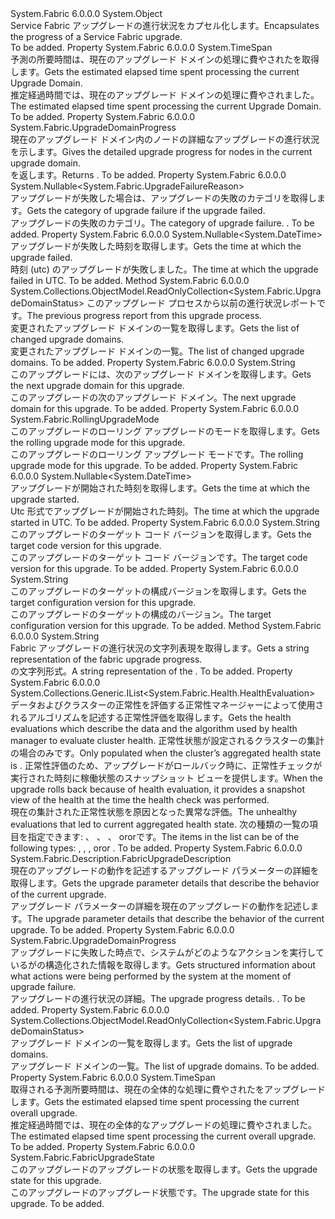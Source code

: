 <Type Name="FabricUpgradeProgress" FullName="System.Fabric.FabricUpgradeProgress">
  <TypeSignature Language="C#" Value="public sealed class FabricUpgradeProgress" />
  <TypeSignature Language="ILAsm" Value=".class public auto ansi sealed beforefieldinit FabricUpgradeProgress extends System.Object" />
  <TypeSignature Language="DocId" Value="T:System.Fabric.FabricUpgradeProgress" />
  <TypeSignature Language="VB.NET" Value="Public NotInheritable Class FabricUpgradeProgress" />
  <TypeSignature Language="F#" Value="type FabricUpgradeProgress = class" />
  <AssemblyInfo>
    <AssemblyName>System.Fabric</AssemblyName>
    <AssemblyVersion>6.0.0.0</AssemblyVersion>
  </AssemblyInfo>
  <Base>
    <BaseTypeName>System.Object</BaseTypeName>
  </Base>
  <Interfaces />
  <Docs>
    <summary>
      <para><span data-ttu-id="ae683-101">Service Fabric アップグレードの進行状況をカプセル化します。</span><span class="sxs-lookup"><span data-stu-id="ae683-101">Encapsulates the progress of a Service Fabric upgrade.</span></span></para>
    </summary>
    <remarks>To be added.</remarks>
  </Docs>
  <Members>
    <Member MemberName="CurrentUpgradeDomainDuration">
      <MemberSignature Language="C#" Value="public TimeSpan CurrentUpgradeDomainDuration { get; }" />
      <MemberSignature Language="ILAsm" Value=".property instance valuetype System.TimeSpan CurrentUpgradeDomainDuration" />
      <MemberSignature Language="DocId" Value="P:System.Fabric.FabricUpgradeProgress.CurrentUpgradeDomainDuration" />
      <MemberSignature Language="VB.NET" Value="Public ReadOnly Property CurrentUpgradeDomainDuration As TimeSpan" />
      <MemberSignature Language="F#" Value="member this.CurrentUpgradeDomainDuration : TimeSpan" Usage="System.Fabric.FabricUpgradeProgress.CurrentUpgradeDomainDuration" />
      <MemberType>Property</MemberType>
      <AssemblyInfo>
        <AssemblyName>System.Fabric</AssemblyName>
        <AssemblyVersion>6.0.0.0</AssemblyVersion>
      </AssemblyInfo>
      <ReturnValue>
        <ReturnType>System.TimeSpan</ReturnType>
      </ReturnValue>
      <Docs>
        <summary>
          <para><span data-ttu-id="ae683-102">予測の所要時間は、現在のアップグレード ドメインの処理に費やされたを取得します。</span><span class="sxs-lookup"><span data-stu-id="ae683-102">Gets the estimated elapsed time spent processing the current Upgrade Domain.</span></span></para>
        </summary>
        <value>
          <para><span data-ttu-id="ae683-103">推定経過時間では、現在のアップグレード ドメインの処理に費やされました。</span><span class="sxs-lookup"><span data-stu-id="ae683-103">The estimated elapsed time spent processing the current Upgrade Domain.</span></span></para>
        </value>
        <remarks>To be added.</remarks>
      </Docs>
    </Member>
    <Member MemberName="CurrentUpgradeDomainProgress">
      <MemberSignature Language="C#" Value="public System.Fabric.UpgradeDomainProgress CurrentUpgradeDomainProgress { get; }" />
      <MemberSignature Language="ILAsm" Value=".property instance class System.Fabric.UpgradeDomainProgress CurrentUpgradeDomainProgress" />
      <MemberSignature Language="DocId" Value="P:System.Fabric.FabricUpgradeProgress.CurrentUpgradeDomainProgress" />
      <MemberSignature Language="VB.NET" Value="Public ReadOnly Property CurrentUpgradeDomainProgress As UpgradeDomainProgress" />
      <MemberSignature Language="F#" Value="member this.CurrentUpgradeDomainProgress : System.Fabric.UpgradeDomainProgress" Usage="System.Fabric.FabricUpgradeProgress.CurrentUpgradeDomainProgress" />
      <MemberType>Property</MemberType>
      <AssemblyInfo>
        <AssemblyName>System.Fabric</AssemblyName>
        <AssemblyVersion>6.0.0.0</AssemblyVersion>
      </AssemblyInfo>
      <ReturnValue>
        <ReturnType>System.Fabric.UpgradeDomainProgress</ReturnType>
      </ReturnValue>
      <Docs>
        <summary>
          <para><span data-ttu-id="ae683-104">現在のアップグレード ドメイン内のノードの詳細なアップグレードの進行状況を示します。</span><span class="sxs-lookup"><span data-stu-id="ae683-104">Gives the detailed upgrade progress for nodes in the current upgrade domain.</span></span></para>
        </summary>
        <value>
          <para><span data-ttu-id="ae683-105"><see cref="T:System.Fabric.UpgradeDomainProgress" /> を返します。</span><span class="sxs-lookup"><span data-stu-id="ae683-105">Returns <see cref="T:System.Fabric.UpgradeDomainProgress" />.</span></span></para>
        </value>
        <remarks>To be added.</remarks>
      </Docs>
    </Member>
    <Member MemberName="FailureReason">
      <MemberSignature Language="C#" Value="public Nullable&lt;System.Fabric.UpgradeFailureReason&gt; FailureReason { get; }" />
      <MemberSignature Language="ILAsm" Value=".property instance valuetype System.Nullable`1&lt;valuetype System.Fabric.UpgradeFailureReason&gt; FailureReason" />
      <MemberSignature Language="DocId" Value="P:System.Fabric.FabricUpgradeProgress.FailureReason" />
      <MemberSignature Language="VB.NET" Value="Public ReadOnly Property FailureReason As Nullable(Of UpgradeFailureReason)" />
      <MemberSignature Language="F#" Value="member this.FailureReason : Nullable&lt;System.Fabric.UpgradeFailureReason&gt;" Usage="System.Fabric.FabricUpgradeProgress.FailureReason" />
      <MemberType>Property</MemberType>
      <AssemblyInfo>
        <AssemblyName>System.Fabric</AssemblyName>
        <AssemblyVersion>6.0.0.0</AssemblyVersion>
      </AssemblyInfo>
      <ReturnValue>
        <ReturnType>System.Nullable&lt;System.Fabric.UpgradeFailureReason&gt;</ReturnType>
      </ReturnValue>
      <Docs>
        <summary>
          <para>
            <span data-ttu-id="ae683-106">アップグレードが失敗した場合は、アップグレードの失敗のカテゴリを取得します。</span><span class="sxs-lookup"><span data-stu-id="ae683-106">Gets the category of upgrade failure if the upgrade failed.</span></span>
            </para>
        </summary>
        <value>
          <para><span data-ttu-id="ae683-107">アップグレードの失敗のカテゴリ。</span><span class="sxs-lookup"><span data-stu-id="ae683-107">The category of upgrade failure.</span></span> <span data-ttu-id="ae683-108"><see cref="T:System.Fabric.UpgradeFailureReason" /></span><span class="sxs-lookup"><span data-stu-id="ae683-108"><see cref="T:System.Fabric.UpgradeFailureReason" />.</span></span></para>
        </value>
        <remarks>To be added.</remarks>
      </Docs>
    </Member>
    <Member MemberName="FailureTimestampUtc">
      <MemberSignature Language="C#" Value="public Nullable&lt;DateTime&gt; FailureTimestampUtc { get; }" />
      <MemberSignature Language="ILAsm" Value=".property instance valuetype System.Nullable`1&lt;valuetype System.DateTime&gt; FailureTimestampUtc" />
      <MemberSignature Language="DocId" Value="P:System.Fabric.FabricUpgradeProgress.FailureTimestampUtc" />
      <MemberSignature Language="VB.NET" Value="Public ReadOnly Property FailureTimestampUtc As Nullable(Of DateTime)" />
      <MemberSignature Language="F#" Value="member this.FailureTimestampUtc : Nullable&lt;DateTime&gt;" Usage="System.Fabric.FabricUpgradeProgress.FailureTimestampUtc" />
      <MemberType>Property</MemberType>
      <AssemblyInfo>
        <AssemblyName>System.Fabric</AssemblyName>
        <AssemblyVersion>6.0.0.0</AssemblyVersion>
      </AssemblyInfo>
      <ReturnValue>
        <ReturnType>System.Nullable&lt;System.DateTime&gt;</ReturnType>
      </ReturnValue>
      <Docs>
        <summary>
          <para>
            <span data-ttu-id="ae683-109">アップグレードが失敗した時刻を取得します。</span><span class="sxs-lookup"><span data-stu-id="ae683-109">Gets the time at which the upgrade failed.</span></span>
            </para>
        </summary>
        <value>
          <para><span data-ttu-id="ae683-110">時刻 (utc) のアップグレードが失敗しました。</span><span class="sxs-lookup"><span data-stu-id="ae683-110">The time at which the upgrade failed in UTC.</span></span></para>
        </value>
        <remarks>To be added.</remarks>
      </Docs>
    </Member>
    <Member MemberName="GetChangedUpgradeDomains">
      <MemberSignature Language="C#" Value="public System.Collections.ObjectModel.ReadOnlyCollection&lt;System.Fabric.UpgradeDomainStatus&gt; GetChangedUpgradeDomains (System.Fabric.FabricUpgradeProgress previousProgress);" />
      <MemberSignature Language="ILAsm" Value=".method public hidebysig instance class System.Collections.ObjectModel.ReadOnlyCollection`1&lt;class System.Fabric.UpgradeDomainStatus&gt; GetChangedUpgradeDomains(class System.Fabric.FabricUpgradeProgress previousProgress) cil managed" />
      <MemberSignature Language="DocId" Value="M:System.Fabric.FabricUpgradeProgress.GetChangedUpgradeDomains(System.Fabric.FabricUpgradeProgress)" />
      <MemberSignature Language="VB.NET" Value="Public Function GetChangedUpgradeDomains (previousProgress As FabricUpgradeProgress) As ReadOnlyCollection(Of UpgradeDomainStatus)" />
      <MemberSignature Language="F#" Value="member this.GetChangedUpgradeDomains : System.Fabric.FabricUpgradeProgress -&gt; System.Collections.ObjectModel.ReadOnlyCollection&lt;System.Fabric.UpgradeDomainStatus&gt;" Usage="fabricUpgradeProgress.GetChangedUpgradeDomains previousProgress" />
      <MemberType>Method</MemberType>
      <AssemblyInfo>
        <AssemblyName>System.Fabric</AssemblyName>
        <AssemblyVersion>6.0.0.0</AssemblyVersion>
      </AssemblyInfo>
      <ReturnValue>
        <ReturnType>System.Collections.ObjectModel.ReadOnlyCollection&lt;System.Fabric.UpgradeDomainStatus&gt;</ReturnType>
      </ReturnValue>
      <Parameters>
        <Parameter Name="previousProgress" Type="System.Fabric.FabricUpgradeProgress" />
      </Parameters>
      <Docs>
        <param name="previousProgress">
          <para><span data-ttu-id="ae683-111">このアップグレード プロセスから以前の進行状況レポートです。</span><span class="sxs-lookup"><span data-stu-id="ae683-111">The previous progress report from this  upgrade process.</span></span></para>
        </param>
        <summary>
          <para><span data-ttu-id="ae683-112">変更されたアップグレード ドメインの一覧を取得します。</span><span class="sxs-lookup"><span data-stu-id="ae683-112">Gets the list of changed upgrade domains.</span></span></para>
        </summary>
        <returns>
          <para><span data-ttu-id="ae683-113">変更されたアップグレード ドメインの一覧。</span><span class="sxs-lookup"><span data-stu-id="ae683-113">The list of changed upgrade domains.</span></span></para>
        </returns>
        <remarks>To be added.</remarks>
      </Docs>
    </Member>
    <Member MemberName="NextUpgradeDomain">
      <MemberSignature Language="C#" Value="public string NextUpgradeDomain { get; }" />
      <MemberSignature Language="ILAsm" Value=".property instance string NextUpgradeDomain" />
      <MemberSignature Language="DocId" Value="P:System.Fabric.FabricUpgradeProgress.NextUpgradeDomain" />
      <MemberSignature Language="VB.NET" Value="Public ReadOnly Property NextUpgradeDomain As String" />
      <MemberSignature Language="F#" Value="member this.NextUpgradeDomain : string" Usage="System.Fabric.FabricUpgradeProgress.NextUpgradeDomain" />
      <MemberType>Property</MemberType>
      <AssemblyInfo>
        <AssemblyName>System.Fabric</AssemblyName>
        <AssemblyVersion>6.0.0.0</AssemblyVersion>
      </AssemblyInfo>
      <ReturnValue>
        <ReturnType>System.String</ReturnType>
      </ReturnValue>
      <Docs>
        <summary>
          <para><span data-ttu-id="ae683-114">このアップグレードには、次のアップグレード ドメインを取得します。</span><span class="sxs-lookup"><span data-stu-id="ae683-114">Gets the next upgrade domain for this  upgrade.</span></span></para>
        </summary>
        <value>
          <para><span data-ttu-id="ae683-115">このアップグレードの次のアップグレード ドメイン。</span><span class="sxs-lookup"><span data-stu-id="ae683-115">The next upgrade domain for this  upgrade.</span></span></para>
        </value>
        <remarks>To be added.</remarks>
      </Docs>
    </Member>
    <Member MemberName="RollingUpgradeMode">
      <MemberSignature Language="C#" Value="public System.Fabric.RollingUpgradeMode RollingUpgradeMode { get; }" />
      <MemberSignature Language="ILAsm" Value=".property instance valuetype System.Fabric.RollingUpgradeMode RollingUpgradeMode" />
      <MemberSignature Language="DocId" Value="P:System.Fabric.FabricUpgradeProgress.RollingUpgradeMode" />
      <MemberSignature Language="VB.NET" Value="Public ReadOnly Property RollingUpgradeMode As RollingUpgradeMode" />
      <MemberSignature Language="F#" Value="member this.RollingUpgradeMode : System.Fabric.RollingUpgradeMode" Usage="System.Fabric.FabricUpgradeProgress.RollingUpgradeMode" />
      <MemberType>Property</MemberType>
      <AssemblyInfo>
        <AssemblyName>System.Fabric</AssemblyName>
        <AssemblyVersion>6.0.0.0</AssemblyVersion>
      </AssemblyInfo>
      <ReturnValue>
        <ReturnType>System.Fabric.RollingUpgradeMode</ReturnType>
      </ReturnValue>
      <Docs>
        <summary>
          <para><span data-ttu-id="ae683-116">このアップグレードのローリング アップグレードのモードを取得します。</span><span class="sxs-lookup"><span data-stu-id="ae683-116">Gets the rolling upgrade mode for this  upgrade.</span></span></para>
        </summary>
        <value>
          <para><span data-ttu-id="ae683-117">このアップグレードのローリング アップグレード モードです。</span><span class="sxs-lookup"><span data-stu-id="ae683-117">The rolling upgrade mode for this  upgrade.</span></span></para>
        </value>
        <remarks>To be added.</remarks>
      </Docs>
    </Member>
    <Member MemberName="StartTimestampUtc">
      <MemberSignature Language="C#" Value="public Nullable&lt;DateTime&gt; StartTimestampUtc { get; }" />
      <MemberSignature Language="ILAsm" Value=".property instance valuetype System.Nullable`1&lt;valuetype System.DateTime&gt; StartTimestampUtc" />
      <MemberSignature Language="DocId" Value="P:System.Fabric.FabricUpgradeProgress.StartTimestampUtc" />
      <MemberSignature Language="VB.NET" Value="Public ReadOnly Property StartTimestampUtc As Nullable(Of DateTime)" />
      <MemberSignature Language="F#" Value="member this.StartTimestampUtc : Nullable&lt;DateTime&gt;" Usage="System.Fabric.FabricUpgradeProgress.StartTimestampUtc" />
      <MemberType>Property</MemberType>
      <AssemblyInfo>
        <AssemblyName>System.Fabric</AssemblyName>
        <AssemblyVersion>6.0.0.0</AssemblyVersion>
      </AssemblyInfo>
      <ReturnValue>
        <ReturnType>System.Nullable&lt;System.DateTime&gt;</ReturnType>
      </ReturnValue>
      <Docs>
        <summary>
          <para>
            <span data-ttu-id="ae683-118">アップグレードが開始された時刻を取得します。</span><span class="sxs-lookup"><span data-stu-id="ae683-118">Gets the time at which the upgrade started.</span></span>
            </para>
        </summary>
        <value>
          <para><span data-ttu-id="ae683-119">Utc 形式でアップグレードが開始された時刻。</span><span class="sxs-lookup"><span data-stu-id="ae683-119">The time at which the upgrade started in UTC.</span></span></para>
        </value>
        <remarks>To be added.</remarks>
      </Docs>
    </Member>
    <Member MemberName="TargetCodeVersion">
      <MemberSignature Language="C#" Value="public string TargetCodeVersion { get; }" />
      <MemberSignature Language="ILAsm" Value=".property instance string TargetCodeVersion" />
      <MemberSignature Language="DocId" Value="P:System.Fabric.FabricUpgradeProgress.TargetCodeVersion" />
      <MemberSignature Language="VB.NET" Value="Public ReadOnly Property TargetCodeVersion As String" />
      <MemberSignature Language="F#" Value="member this.TargetCodeVersion : string" Usage="System.Fabric.FabricUpgradeProgress.TargetCodeVersion" />
      <MemberType>Property</MemberType>
      <AssemblyInfo>
        <AssemblyName>System.Fabric</AssemblyName>
        <AssemblyVersion>6.0.0.0</AssemblyVersion>
      </AssemblyInfo>
      <ReturnValue>
        <ReturnType>System.String</ReturnType>
      </ReturnValue>
      <Docs>
        <summary>
          <para><span data-ttu-id="ae683-120">このアップグレードのターゲット コード バージョンを取得します。</span><span class="sxs-lookup"><span data-stu-id="ae683-120">Gets the target code version for this  upgrade.</span></span></para>
        </summary>
        <value>
          <para><span data-ttu-id="ae683-121">このアップグレードのターゲット コード バージョンです。</span><span class="sxs-lookup"><span data-stu-id="ae683-121">The target code version for this  upgrade.</span></span></para>
        </value>
        <remarks>To be added.</remarks>
      </Docs>
    </Member>
    <Member MemberName="TargetConfigVersion">
      <MemberSignature Language="C#" Value="public string TargetConfigVersion { get; }" />
      <MemberSignature Language="ILAsm" Value=".property instance string TargetConfigVersion" />
      <MemberSignature Language="DocId" Value="P:System.Fabric.FabricUpgradeProgress.TargetConfigVersion" />
      <MemberSignature Language="VB.NET" Value="Public ReadOnly Property TargetConfigVersion As String" />
      <MemberSignature Language="F#" Value="member this.TargetConfigVersion : string" Usage="System.Fabric.FabricUpgradeProgress.TargetConfigVersion" />
      <MemberType>Property</MemberType>
      <AssemblyInfo>
        <AssemblyName>System.Fabric</AssemblyName>
        <AssemblyVersion>6.0.0.0</AssemblyVersion>
      </AssemblyInfo>
      <ReturnValue>
        <ReturnType>System.String</ReturnType>
      </ReturnValue>
      <Docs>
        <summary>
          <para><span data-ttu-id="ae683-122">このアップグレードのターゲットの構成バージョンを取得します。</span><span class="sxs-lookup"><span data-stu-id="ae683-122">Gets the target configuration version for this  upgrade.</span></span></para>
        </summary>
        <value>
          <para><span data-ttu-id="ae683-123">このアップグレードのターゲットの構成のバージョン。</span><span class="sxs-lookup"><span data-stu-id="ae683-123">The target configuration version for this  upgrade.</span></span></para>
        </value>
        <remarks>To be added.</remarks>
      </Docs>
    </Member>
    <Member MemberName="ToString">
      <MemberSignature Language="C#" Value="public override string ToString ();" />
      <MemberSignature Language="ILAsm" Value=".method public hidebysig virtual instance string ToString() cil managed" />
      <MemberSignature Language="DocId" Value="M:System.Fabric.FabricUpgradeProgress.ToString" />
      <MemberSignature Language="VB.NET" Value="Public Overrides Function ToString () As String" />
      <MemberSignature Language="F#" Value="override this.ToString : unit -&gt; string" Usage="fabricUpgradeProgress.ToString " />
      <MemberType>Method</MemberType>
      <AssemblyInfo>
        <AssemblyName>System.Fabric</AssemblyName>
        <AssemblyVersion>6.0.0.0</AssemblyVersion>
      </AssemblyInfo>
      <ReturnValue>
        <ReturnType>System.String</ReturnType>
      </ReturnValue>
      <Parameters />
      <Docs>
        <summary>
            <span data-ttu-id="ae683-124">Fabric アップグレードの進行状況の文字列表現を取得します。</span><span class="sxs-lookup"><span data-stu-id="ae683-124">Gets a string representation of the fabric upgrade progress.</span></span>
            </summary>
        <returns><span data-ttu-id="ae683-125"><see cref="T:System.Fabric.FabricUpgradeProgress" /> の文字列形式。</span><span class="sxs-lookup"><span data-stu-id="ae683-125">A string representation of the <see cref="T:System.Fabric.FabricUpgradeProgress" />.</span></span></returns>
        <remarks>To be added.</remarks>
      </Docs>
    </Member>
    <Member MemberName="UnhealthyEvaluations">
      <MemberSignature Language="C#" Value="public System.Collections.Generic.IList&lt;System.Fabric.Health.HealthEvaluation&gt; UnhealthyEvaluations { get; }" />
      <MemberSignature Language="ILAsm" Value=".property instance class System.Collections.Generic.IList`1&lt;class System.Fabric.Health.HealthEvaluation&gt; UnhealthyEvaluations" />
      <MemberSignature Language="DocId" Value="P:System.Fabric.FabricUpgradeProgress.UnhealthyEvaluations" />
      <MemberSignature Language="VB.NET" Value="Public ReadOnly Property UnhealthyEvaluations As IList(Of HealthEvaluation)" />
      <MemberSignature Language="F#" Value="member this.UnhealthyEvaluations : System.Collections.Generic.IList&lt;System.Fabric.Health.HealthEvaluation&gt;" Usage="System.Fabric.FabricUpgradeProgress.UnhealthyEvaluations" />
      <MemberType>Property</MemberType>
      <AssemblyInfo>
        <AssemblyName>System.Fabric</AssemblyName>
        <AssemblyVersion>6.0.0.0</AssemblyVersion>
      </AssemblyInfo>
      <ReturnValue>
        <ReturnType>System.Collections.Generic.IList&lt;System.Fabric.Health.HealthEvaluation&gt;</ReturnType>
      </ReturnValue>
      <Docs>
        <summary>
          <para><span data-ttu-id="ae683-126">データおよびクラスターの正常性を評価する正常性マネージャーによって使用されるアルゴリズムを記述する正常性評価を取得します。</span><span class="sxs-lookup"><span data-stu-id="ae683-126">Gets the health evaluations which describe the data and the algorithm used by health manager to evaluate cluster health.</span></span> <span data-ttu-id="ae683-127">正常性状態が設定されるクラスターの集計の場合のみ<see cref="F:System.Fabric.Health.HealthState.Error" />です。</span><span class="sxs-lookup"><span data-stu-id="ae683-127">Only populated when the cluster’s aggregated health state is  <see cref="F:System.Fabric.Health.HealthState.Error" />.</span></span> <span data-ttu-id="ae683-128">正常性評価のため、アップグレードがロールバック時に、正常性チェックが実行された時刻に稼働状態のスナップショット ビューを提供します。</span><span class="sxs-lookup"><span data-stu-id="ae683-128">When the upgrade rolls back because of health evaluation, it provides a snapshot view of the health at the time the health check was performed.</span></span></para>
        </summary>
        <value>
          <para><span data-ttu-id="ae683-129">現在の集計された正常性状態を原因となった異常な評価。</span><span class="sxs-lookup"><span data-stu-id="ae683-129">The unhealthy evaluations that led to current aggregated health state.</span></span> <span data-ttu-id="ae683-130">次の種類の一覧の項目を指定できます: <see cref="T:System.Fabric.Health.ApplicationsHealthEvaluation" />、 <see cref="T:System.Fabric.Health.NodesHealthEvaluation" />、 <see cref="T:System.Fabric.Health.UpgradeDomainNodesHealthEvaluation" />、 <see cref="T:System.Fabric.Health.SystemApplicationHealthEvaluation" /> oror<see cref="T:System.Fabric.Health.EventHealthEvaluation" />です。</span><span class="sxs-lookup"><span data-stu-id="ae683-130">The items in the list can be of the following types: <see cref="T:System.Fabric.Health.ApplicationsHealthEvaluation" />, <see cref="T:System.Fabric.Health.NodesHealthEvaluation" />, <see cref="T:System.Fabric.Health.UpgradeDomainNodesHealthEvaluation" />, <see cref="T:System.Fabric.Health.SystemApplicationHealthEvaluation" /> oror <see cref="T:System.Fabric.Health.EventHealthEvaluation" />.</span></span></para>
        </value>
        <remarks>To be added.</remarks>
      </Docs>
    </Member>
    <Member MemberName="UpgradeDescription">
      <MemberSignature Language="C#" Value="public System.Fabric.Description.FabricUpgradeDescription UpgradeDescription { get; }" />
      <MemberSignature Language="ILAsm" Value=".property instance class System.Fabric.Description.FabricUpgradeDescription UpgradeDescription" />
      <MemberSignature Language="DocId" Value="P:System.Fabric.FabricUpgradeProgress.UpgradeDescription" />
      <MemberSignature Language="VB.NET" Value="Public ReadOnly Property UpgradeDescription As FabricUpgradeDescription" />
      <MemberSignature Language="F#" Value="member this.UpgradeDescription : System.Fabric.Description.FabricUpgradeDescription" Usage="System.Fabric.FabricUpgradeProgress.UpgradeDescription" />
      <MemberType>Property</MemberType>
      <AssemblyInfo>
        <AssemblyName>System.Fabric</AssemblyName>
        <AssemblyVersion>6.0.0.0</AssemblyVersion>
      </AssemblyInfo>
      <ReturnValue>
        <ReturnType>System.Fabric.Description.FabricUpgradeDescription</ReturnType>
      </ReturnValue>
      <Docs>
        <summary>
          <para><span data-ttu-id="ae683-131">現在のアップグレードの動作を記述するアップグレード パラメーターの詳細を取得します。</span><span class="sxs-lookup"><span data-stu-id="ae683-131">Gets the upgrade parameter details that describe the behavior of the current upgrade.</span></span></para>
        </summary>
        <value>
          <para><span data-ttu-id="ae683-132">アップグレード パラメーターの詳細を現在のアップグレードの動作を記述します。</span><span class="sxs-lookup"><span data-stu-id="ae683-132">The upgrade parameter details that describe the behavior of the current upgrade.</span></span></para>
        </value>
        <remarks>To be added.</remarks>
      </Docs>
    </Member>
    <Member MemberName="UpgradeDomainProgressAtFailure">
      <MemberSignature Language="C#" Value="public System.Fabric.UpgradeDomainProgress UpgradeDomainProgressAtFailure { get; }" />
      <MemberSignature Language="ILAsm" Value=".property instance class System.Fabric.UpgradeDomainProgress UpgradeDomainProgressAtFailure" />
      <MemberSignature Language="DocId" Value="P:System.Fabric.FabricUpgradeProgress.UpgradeDomainProgressAtFailure" />
      <MemberSignature Language="VB.NET" Value="Public ReadOnly Property UpgradeDomainProgressAtFailure As UpgradeDomainProgress" />
      <MemberSignature Language="F#" Value="member this.UpgradeDomainProgressAtFailure : System.Fabric.UpgradeDomainProgress" Usage="System.Fabric.FabricUpgradeProgress.UpgradeDomainProgressAtFailure" />
      <MemberType>Property</MemberType>
      <AssemblyInfo>
        <AssemblyName>System.Fabric</AssemblyName>
        <AssemblyVersion>6.0.0.0</AssemblyVersion>
      </AssemblyInfo>
      <ReturnValue>
        <ReturnType>System.Fabric.UpgradeDomainProgress</ReturnType>
      </ReturnValue>
      <Docs>
        <summary>
          <para>
            <span data-ttu-id="ae683-133">アップグレードに失敗した時点で、システムがどのようなアクションを実行しているがの構造化された情報を取得します。</span><span class="sxs-lookup"><span data-stu-id="ae683-133">Gets structured information about what actions were being performed by the system at the moment of upgrade failure.</span></span>
            </para>
        </summary>
        <value>
          <para><span data-ttu-id="ae683-134">アップグレードの進行状況の詳細。</span><span class="sxs-lookup"><span data-stu-id="ae683-134">The upgrade progress details.</span></span> <span data-ttu-id="ae683-135"><see cref="T:System.Fabric.UpgradeDomainProgress" /></span><span class="sxs-lookup"><span data-stu-id="ae683-135"><see cref="T:System.Fabric.UpgradeDomainProgress" />.</span></span></para>
        </value>
        <remarks>To be added.</remarks>
      </Docs>
    </Member>
    <Member MemberName="UpgradeDomains">
      <MemberSignature Language="C#" Value="public System.Collections.ObjectModel.ReadOnlyCollection&lt;System.Fabric.UpgradeDomainStatus&gt; UpgradeDomains { get; }" />
      <MemberSignature Language="ILAsm" Value=".property instance class System.Collections.ObjectModel.ReadOnlyCollection`1&lt;class System.Fabric.UpgradeDomainStatus&gt; UpgradeDomains" />
      <MemberSignature Language="DocId" Value="P:System.Fabric.FabricUpgradeProgress.UpgradeDomains" />
      <MemberSignature Language="VB.NET" Value="Public ReadOnly Property UpgradeDomains As ReadOnlyCollection(Of UpgradeDomainStatus)" />
      <MemberSignature Language="F#" Value="member this.UpgradeDomains : System.Collections.ObjectModel.ReadOnlyCollection&lt;System.Fabric.UpgradeDomainStatus&gt;" Usage="System.Fabric.FabricUpgradeProgress.UpgradeDomains" />
      <MemberType>Property</MemberType>
      <AssemblyInfo>
        <AssemblyName>System.Fabric</AssemblyName>
        <AssemblyVersion>6.0.0.0</AssemblyVersion>
      </AssemblyInfo>
      <ReturnValue>
        <ReturnType>System.Collections.ObjectModel.ReadOnlyCollection&lt;System.Fabric.UpgradeDomainStatus&gt;</ReturnType>
      </ReturnValue>
      <Docs>
        <summary>
          <para><span data-ttu-id="ae683-136">アップグレード ドメインの一覧を取得します。</span><span class="sxs-lookup"><span data-stu-id="ae683-136">Gets the list of upgrade domains.</span></span></para>
        </summary>
        <value>
          <para><span data-ttu-id="ae683-137">アップグレード ドメインの一覧。</span><span class="sxs-lookup"><span data-stu-id="ae683-137">The list of upgrade domains.</span></span></para>
        </value>
        <remarks>To be added.</remarks>
      </Docs>
    </Member>
    <Member MemberName="UpgradeDuration">
      <MemberSignature Language="C#" Value="public TimeSpan UpgradeDuration { get; }" />
      <MemberSignature Language="ILAsm" Value=".property instance valuetype System.TimeSpan UpgradeDuration" />
      <MemberSignature Language="DocId" Value="P:System.Fabric.FabricUpgradeProgress.UpgradeDuration" />
      <MemberSignature Language="VB.NET" Value="Public ReadOnly Property UpgradeDuration As TimeSpan" />
      <MemberSignature Language="F#" Value="member this.UpgradeDuration : TimeSpan" Usage="System.Fabric.FabricUpgradeProgress.UpgradeDuration" />
      <MemberType>Property</MemberType>
      <AssemblyInfo>
        <AssemblyName>System.Fabric</AssemblyName>
        <AssemblyVersion>6.0.0.0</AssemblyVersion>
      </AssemblyInfo>
      <ReturnValue>
        <ReturnType>System.TimeSpan</ReturnType>
      </ReturnValue>
      <Docs>
        <summary>
          <para><span data-ttu-id="ae683-138">取得される予測所要時間は、現在の全体的な処理に費やされたをアップグレードします。</span><span class="sxs-lookup"><span data-stu-id="ae683-138">Gets the estimated elapsed time spent processing the current overall upgrade.</span></span></para>
        </summary>
        <value>
          <para><span data-ttu-id="ae683-139">推定経過時間では、現在の全体的なアップグレードの処理に費やされました。</span><span class="sxs-lookup"><span data-stu-id="ae683-139">The estimated elapsed time spent processing the current overall upgrade.</span></span></para>
        </value>
        <remarks>To be added.</remarks>
      </Docs>
    </Member>
    <Member MemberName="UpgradeState">
      <MemberSignature Language="C#" Value="public System.Fabric.FabricUpgradeState UpgradeState { get; }" />
      <MemberSignature Language="ILAsm" Value=".property instance valuetype System.Fabric.FabricUpgradeState UpgradeState" />
      <MemberSignature Language="DocId" Value="P:System.Fabric.FabricUpgradeProgress.UpgradeState" />
      <MemberSignature Language="VB.NET" Value="Public ReadOnly Property UpgradeState As FabricUpgradeState" />
      <MemberSignature Language="F#" Value="member this.UpgradeState : System.Fabric.FabricUpgradeState" Usage="System.Fabric.FabricUpgradeProgress.UpgradeState" />
      <MemberType>Property</MemberType>
      <AssemblyInfo>
        <AssemblyName>System.Fabric</AssemblyName>
        <AssemblyVersion>6.0.0.0</AssemblyVersion>
      </AssemblyInfo>
      <ReturnValue>
        <ReturnType>System.Fabric.FabricUpgradeState</ReturnType>
      </ReturnValue>
      <Docs>
        <summary>
          <para><span data-ttu-id="ae683-140">このアップグレードのアップグレードの状態を取得します。</span><span class="sxs-lookup"><span data-stu-id="ae683-140">Gets the upgrade state for this  upgrade.</span></span></para>
        </summary>
        <value>
          <para><span data-ttu-id="ae683-141">このアップグレードのアップグレード状態です。</span><span class="sxs-lookup"><span data-stu-id="ae683-141">The upgrade state for this  upgrade.</span></span></para>
        </value>
        <remarks>To be added.</remarks>
      </Docs>
    </Member>
  </Members>
</Type>